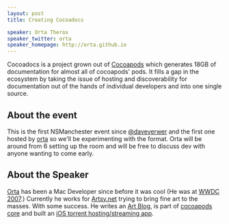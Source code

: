 ```yaml
---
layout: post
title: Creating Cocoadocs

speaker: Orta Therox
speaker_twitter: orta
speaker_homepage: http://orta.github.io
---
```


Cocoadocs is a project grown out of [Cocoapods](http://cocoapods.org) which generates 18GB of documentation for almost all of cocoapods' pods. It fills a gap in the ecosystem by taking the issue of hosting and discoverability for documentation out of the hands of individual developers and into one single source.

 <!-- more -->

 About the event
----

This is the first NSManchester event since [@daveverwer](http://twitter.com/daveverwer) and the first one hosted by [orta](http://orta.github.io) so we'll be experimenting with the format. Orta will be around from 6 setting up the room and will be free to discuss dev with anyone wanting to come early.


About the Speaker
----

[Orta](http://orta.github.io) has been a Mac Developer since before it was cool (He was at [WWDC 2007](http://www.engadget.com/2007/06/11/steve-jobs-live-from-wwdc-2007/).) Currently he works for [Artsy.net](http://artsy.net) trying to bring fine art to the masses. With some success. He writes an [Art Blog](http://artsy.net/orta), is part of [cocoapods core](http://cocoapods.org) and built an [iOS torrent hosting/streaming app](http://awesomeputioapp.com). 